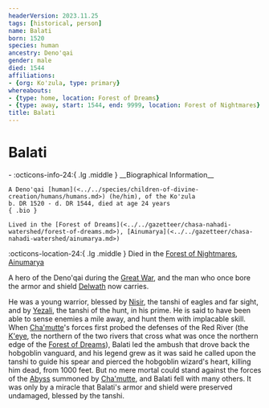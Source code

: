 ```yaml
---
headerVersion: 2023.11.25
tags: [historical, person]
name: Balati
born: 1520
species: human
ancestry: Deno'qai
gender: male
died: 1544
affiliations:
- {org: Ko'zula, type: primary}
whereabouts:
- {type: home, location: Forest of Dreams}
- {type: away, start: 1544, end: 9999, location: Forest of Nightmares}
title: Balati
---
```

# Balati
<div class="grid cards ext-narrow-margin ext-one-column" markdown>
- :octicons-info-24:{ .lg .middle } __Biographical Information__

    A Deno'qai [human](<../../species/children-of-divine-creation/humans/humans.md>) (he/him), of the Ko'zula  
    b. DR 1520 - d. DR 1544, died at age 24 years  
    { .bio }

    Lived in the [Forest of Dreams](<../../gazetteer/chasa-nahadi-watershed/forest-of-dreams.md>), [Ainumarya](<../../gazetteer/chasa-nahadi-watershed/ainumarya.md>)
</div>

:octicons-location-24:{ .lg .middle } Died in the [Forest of Nightmares](<../../gazetteer/far-north/forest-of-nightmares.md>), [Ainumarya](<../../gazetteer/chasa-nahadi-watershed/ainumarya.md>)


A hero of the Deno'qai during the [Great War](<../../events/1500s/great-war.md>), and the man who once bore the armor and shield [Delwath](<../pcs/dunmar-fellowship/delwath.md>) now carries.

He was a young warrior, blessed by [Nisir](<../../cosmology/gods/tanshi/meswati/nisir.md>), the tanshi of eagles and far sight, and by [Yezali](<../../cosmology/gods/tanshi/meswati/yezali.md>), the tanshi of the hunt, in his prime. He is said to have been able to sense enemies a mile away, and hunt them with implacable skill. When [Cha'mutte](<../extraplanar-powers/cha-mutte.md>)'s forces first probed the defenses of the Red River (the [K'eye](<../../gazetteer/far-north/k-eye.md>), the northern of the two rivers that cross what was once the northern edge of the [Forest of Dreams](<../../gazetteer/chasa-nahadi-watershed/forest-of-dreams.md>)), Balati led the ambush that drove back the hobgoblin vanguard, and his legend grew as it was said he called upon the tanshi to guide his spear and pierced the hobgoblin wizard's heart, killing him dead, from 1000 feet. But no mere mortal could stand against the forces of the [Abyss](<../../cosmology/multiverse/spiritual-realms/other-realms/abyss.md>) summoned by [Cha'mutte](<../extraplanar-powers/cha-mutte.md>), and Balati fell with many others. It was only by a miracle that Balati's armor and shield were preserved undamaged, blessed by the tanshi.

